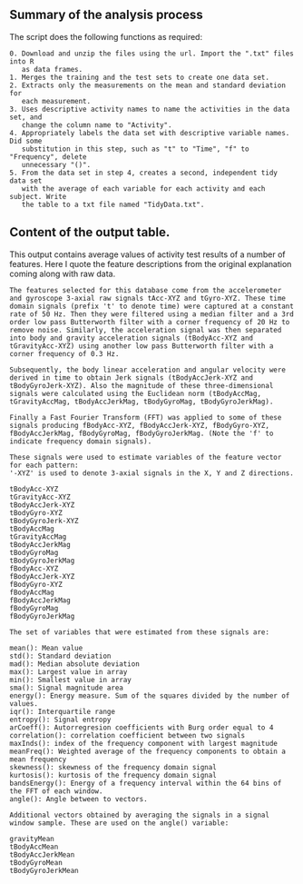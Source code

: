 
## Summary of the analysis process

The script does the following functions as required:  

    0. Download and unzip the files using the url. Import the ".txt" files into R 
       as data frames.  
    1. Merges the training and the test sets to create one data set.  
    2. Extracts only the measurements on the mean and standard deviation for 
       each measurement.  
    3. Uses descriptive activity names to name the activities in the data set, and
       change the column name to "Activity".  
    4. Appropriately labels the data set with descriptive variable names. Did some 
       substitution in this step, such as "t" to "Time", "f" to "Frequency", delete
       unnecessary "()".  
    5. From the data set in step 4, creates a second, independent tidy data set 
       with the average of each variable for each activity and each subject. Write
       the table to a txt file named "TidyData.txt".  
       
## Content of the output table.

This output contains average values of activity test results of a number of features. Here I quote the feature descriptions from the original explanation coming along with raw data.

    The features selected for this database come from the accelerometer and gyroscope 3-axial raw signals tAcc-XYZ and tGyro-XYZ. These time domain signals (prefix 't' to denote time) were captured at a constant rate of 50 Hz. Then they were filtered using a median filter and a 3rd order low pass Butterworth filter with a corner frequency of 20 Hz to remove noise. Similarly, the acceleration signal was then separated into body and gravity acceleration signals (tBodyAcc-XYZ and tGravityAcc-XYZ) using another low pass Butterworth filter with a corner frequency of 0.3 Hz.   

    Subsequently, the body linear acceleration and angular velocity were derived in time to obtain Jerk signals (tBodyAccJerk-XYZ and tBodyGyroJerk-XYZ). Also the magnitude of these three-dimensional signals were calculated using the Euclidean norm (tBodyAccMag, tGravityAccMag, tBodyAccJerkMag, tBodyGyroMag, tBodyGyroJerkMag).   

    Finally a Fast Fourier Transform (FFT) was applied to some of these signals producing fBodyAcc-XYZ, fBodyAccJerk-XYZ, fBodyGyro-XYZ, fBodyAccJerkMag, fBodyGyroMag, fBodyGyroJerkMag. (Note the 'f' to indicate frequency domain signals).   

    These signals were used to estimate variables of the feature vector for each pattern:  
    '-XYZ' is used to denote 3-axial signals in the X, Y and Z directions.  

    tBodyAcc-XYZ  
    tGravityAcc-XYZ  
    tBodyAccJerk-XYZ  
    tBodyGyro-XYZ  
    tBodyGyroJerk-XYZ  
    tBodyAccMag  
    tGravityAccMag  
    tBodyAccJerkMag  
    tBodyGyroMag  
    tBodyGyroJerkMag  
    fBodyAcc-XYZ  
    fBodyAccJerk-XYZ  
    fBodyGyro-XYZ  
    fBodyAccMag  
    fBodyAccJerkMag  
    fBodyGyroMag  
    fBodyGyroJerkMag  

    The set of variables that were estimated from these signals are:   

    mean(): Mean value  
    std(): Standard deviation  
    mad(): Median absolute deviation   
    max(): Largest value in array  
    min(): Smallest value in array  
    sma(): Signal magnitude area  
    energy(): Energy measure. Sum of the squares divided by the number of values.   
    iqr(): Interquartile range   
    entropy(): Signal entropy  
    arCoeff(): Autorregresion coefficients with Burg order equal to 4  
    correlation(): correlation coefficient between two signals  
    maxInds(): index of the frequency component with largest magnitude  
    meanFreq(): Weighted average of the frequency components to obtain a mean frequency  
    skewness(): skewness of the frequency domain signal   
    kurtosis(): kurtosis of the frequency domain signal   
    bandsEnergy(): Energy of a frequency interval within the 64 bins of the FFT of each window.  
    angle(): Angle between to vectors.  

    Additional vectors obtained by averaging the signals in a signal window sample. These are used on the angle() variable:  

    gravityMean  
    tBodyAccMean  
    tBodyAccJerkMean  
    tBodyGyroMean  
    tBodyGyroJerkMean  



